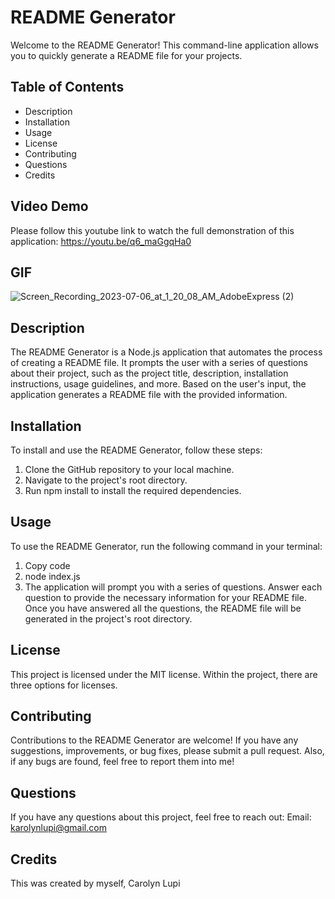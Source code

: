 # README Generator
Welcome to the README Generator! This command-line application allows you to quickly generate a README file for your projects.

## Table of Contents
- Description
- Installation
- Usage
- License
- Contributing
- Questions
- Credits


## Video Demo
Please follow this youtube link to watch the full demonstration of this application:
https://youtu.be/q6_maGgqHa0

## GIF
![Screen_Recording_2023-07-06_at_1_20_08_AM_AdobeExpress (2)](https://github.com/carolynlupi/READMEGenerator/assets/128636588/eb7edd7b-4016-4ea8-b9fb-bde4f8ed1602)


## Description
The README Generator is a Node.js application that automates the process of creating a README file. It prompts the user with a series of questions about their project, such as the project title, description, installation instructions, usage guidelines, and more. Based on the user's input, the application generates a README file with the provided information.

## Installation
To install and use the README Generator, follow these steps:
1. Clone the GitHub repository to your local machine.
2. Navigate to the project's root directory.
3. Run npm install to install the required dependencies.

## Usage
To use the README Generator, run the following command in your terminal:
1. Copy code
2. node index.js
3. The application will prompt you with a series of questions. Answer each question to provide the necessary information for your README file. Once you have answered all the questions, the README file will be generated in the project's root directory.

## License
This project is licensed under the MIT license. Within the project, there are three options for licenses.

## Contributing
Contributions to the README Generator are welcome! If you have any suggestions, improvements, or bug fixes, please submit a pull request. Also, if any bugs are found, feel free to report them into me!

## Questions
If you have any questions about this project, feel free to reach out:
Email: karolynlupi@gmail.com

## Credits
This was created by myself, Carolyn Lupi
